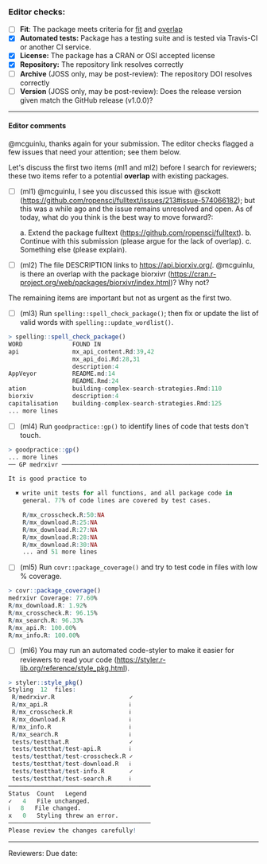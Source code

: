 ### Editor checks:

- [ ] **Fit**: The package meets criteria for [fit](https://devguide.ropensci.org/policies.html#package-categories) and [overlap](https://devguide.ropensci.org/policies.html#overlap)
- [x] **Automated tests:** Package has a testing suite and is tested via Travis-CI or another CI service.
- [x] **License:** The package has a CRAN or OSI accepted license
- [x] **Repository:** The repository link resolves correctly
- [ ] **Archive** (JOSS only, may be post-review): The repository DOI resolves correctly
- [ ] **Version** (JOSS only, may be post-review): Does the release version given match the GitHub release (v1.0.0)?

---

#### Editor comments

\@mcguinlu, thanks again for your submission. The editor checks flagged a few issues that need your attention; see them below.

Let's discuss the first two items (ml1 and ml2) before I search for reviewers; these two items refer to a potential **overlap** with existing packages. 

* [ ] (ml1) \@mcguinlu, I see you discussed this issue with @sckott (https://github.com/ropensci/fulltext/issues/213#issue-574066182); but this was a while ago and the issue remains unresolved and open. As of today, what do you think is the best way to move forward?:

  a. Extend the package fulltext (<https://github.com/ropensci/fulltext>).
  b. Continue with this submission (please argue for the lack of overlap).
  c. Something else (please explain).

* [ ] (ml2) The file DESCRIPTION links to <https://api.biorxiv.org/>. \@mcguinlu, is there an overlap with the package biorxivr (<https://cran.r-project.org/web/packages/biorxivr/index.html>)? Why not?

The remaining items are important but not as urgent as the first two.

- [ ] (ml3) Run `spelling::spell_check_package()`; then fix or update the list of valid words with `spelling::update_wordlist()`.

```r
> spelling::spell_check_package()
WORD              FOUND IN
api               mx_api_content.Rd:39,42
                  mx_api_doi.Rd:28,31
                  description:4
AppVeyor          README.md:14
                  README.Rmd:24
ation             building-complex-search-strategies.Rmd:110
biorxiv           description:4
capitalisation    building-complex-search-strategies.Rmd:125
... more lines
```

- [ ] (ml4) Run `goodpractice::gp()` to identify lines of code that tests don't touch.

```r
> goodpractice::gp()
... more lines
── GP medrxivr ─────────────────────────────────────────────────────────────────

It is good practice to

  ✖ write unit tests for all functions, and all package code in
    general. 77% of code lines are covered by test cases.

    R/mx_crosscheck.R:50:NA
    R/mx_download.R:25:NA
    R/mx_download.R:27:NA
    R/mx_download.R:28:NA
    R/mx_download.R:30:NA
    ... and 51 more lines
```

- [ ] (ml5) Run `covr::package_coverage()` and try to test code in files with low % coverage.

```r
> covr::package_coverage()
medrxivr Coverage: 77.60%
R/mx_download.R: 1.92%
R/mx_crosscheck.R: 96.15%
R/mx_search.R: 96.33%
R/mx_api.R: 100.00%
R/mx_info.R: 100.00%
```

- [ ] (ml6) You may run an automated code-styler to make it easier for reviewers to read your code (https://styler.r-lib.org/reference/style_pkg.html).

```r
> styler::style_pkg()
Styling  12  files:
 R/medrxivr.R                     ✓ 
 R/mx_api.R                       ℹ 
 R/mx_crosscheck.R                ℹ 
 R/mx_download.R                  ℹ 
 R/mx_info.R                      ℹ 
 R/mx_search.R                    ℹ 
 tests/testthat.R                 ✓ 
 tests/testthat/test-api.R        ℹ 
 tests/testthat/test-crosscheck.R ✓ 
 tests/testthat/test-download.R   ℹ 
 tests/testthat/test-info.R       ✓ 
 tests/testthat/test-search.R     ℹ 
────────────────────────────────────────
Status	Count	Legend 
✓ 	4	File unchanged.
ℹ 	8	File changed.
x 	0	Styling threw an error.
────────────────────────────────────────
Please review the changes carefully!
```

---

Reviewers:
Due date:

